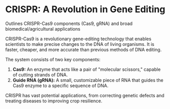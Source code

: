 # CRISPR: A Revolution in Gene Editing

Outlines CRISPR-Cas9 components (Cas9, gRNA) and broad biomedical/agricultural applications

CRISPR-Cas9 is a revolutionary gene-editing technology that enables scientists to make precise changes to the DNA of living organisms. It is faster, cheaper, and more accurate than previous methods of DNA editing.

The system consists of two key components:
1.  **Cas9:** An enzyme that acts like a pair of "molecular scissors," capable of cutting strands of DNA.
2.  **Guide RNA (gRNA):** A small, customizable piece of RNA that guides the Cas9 enzyme to a specific sequence of DNA.

CRISPR has vast potential applications, from correcting genetic defects and treating diseases to improving crop resilience.

